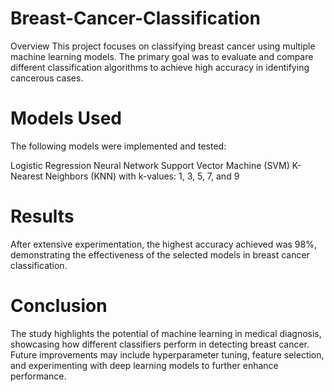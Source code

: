 # Breast-Cancer-Classification
Overview
This project focuses on classifying breast cancer using multiple machine learning models. The primary goal was to evaluate and compare different classification algorithms to achieve high accuracy in identifying cancerous cases.

# Models Used
The following models were implemented and tested:

Logistic Regression
Neural Network
Support Vector Machine (SVM)
K-Nearest Neighbors (KNN) with k-values: 1, 3, 5, 7, and 9


# Results
After extensive experimentation, the highest accuracy achieved was 98%, demonstrating the effectiveness of the selected models in breast cancer classification.

# Conclusion
The study highlights the potential of machine learning in medical diagnosis, showcasing how different classifiers perform in detecting breast cancer. Future improvements may include hyperparameter tuning, feature selection, and experimenting with deep learning models to further enhance performance.


